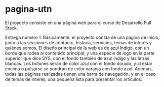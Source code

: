 # pagina-utn
El proyecto consiste en una página web para el curso de Desarrollo Full Stack.

Entrega número 1.
Básicamente, el proyecto consta de una página de inicio, junto a las secciones de contacto, historia, servicios, temas de interés  y quiénes somos. El diseño principal de la web es de azul índigo, con un borde que rodea al contenido principal, y una especie de logo en la parte superior que dice SYS, con el fondo también de azul índigo y las letras blancas. Los botones serán de color azul con el fondo dorado, y al estar encima o pulsarse se pondrán de color naranja con fondo azul. 
Además, todas las páginas realizadas tienen una barra de navegación, y en el caso de temas de interés, una pequeña lista para presentar los artículos.